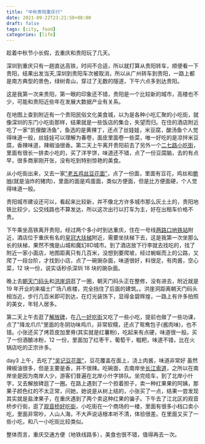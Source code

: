 ```yaml
---
title: "中秋贵阳重庆行"
date: 2021-09-22T23:21:58+08:00
draft: false
tags: [city, food]
categories: [life]
---
```


趁着中秋节小长假，去重庆和贵阳玩了几天。

<!--more-->

深圳到重庆只有一趟直达高铁，时间不合适，所以就打算从贵阳转车，顺便看一下贵阳，结果出发当天,深圳到贵阳车次被取消，所以从广州转车到贵阳，一路上都是南方典型的景色，绿树青山，穿过了无数的隧道，下午六点多到达贵阳。

这是我第一次来贵阳，第一眼的印象还不错，贵阳是一个比较新的城市，高楼也不少，可能和贵阳近些年在发展大数据产业有关系。

在地图上查到附近有一个贵阳民俗文化美食城，以为是各种小吃汇聚的小吃街，就像深圳的东门小吃街那样，结果就是一些饭店的集合，失望而归。在住的酒店附近吃了一家"凯俚酸汤鱼"，鱼选的是黄辣丁，还点了丝娃娃，米豆腐，酸汤鱼个人觉得味道一般，丝娃娃可以理解为春卷，面皮里面卷一些菜，唯一好吃的是凉拌米豆腐，香辣味道，辣椒油很香。第二天上午离开贵阳前去了另外一个[二七路小吃街](http://www.mafengwo.cn/poi/6734169.html)，里面有很长一排卖小吃的，买了洋芋饼，味道还不错，点了一份豆腐脑，去的有点早，很多商家刚开张，没有吃到特别惊艳的美食。

从小吃街出来，又去一家["老五鸡丝豆花面"](http://www.mafengwo.cn/poi/4319438.html)，点了一份面，里面有豆花，鸡丝和[脆哨](https://zhuanlan.zhihu.com/p/80113251)(就是油炸的猪肉)，里面的面是鸡蛋面，类似方便面，但是比方便面硬，个人觉得味道一般。

贵阳城市建设还可以，看起来比较新，并不像北方许多城市那么灰土土的，贵阳地铁比较少，公交线路也不算发达，所以这次出行以打车为主，好在出租车价格不贵。

下午乘坐高铁离开贵阳，经过两个多小时到达重庆，住在一号线[两路口地铁站](https://zh.wikipedia.org/wiki/%E4%B8%A4%E8%B7%AF%E5%8F%A3%E7%AB%99)附近，酒店位于重庆有名的[皇冠大扶梯](http://www.mafengwo.cn/poi/6005643.html)附近，需要坐扶梯下去，这是我第一次坐那么长的扶梯，果然不愧是山城和魔幻8D城市。到了酒店放下行李就去找吃的，找了附近一家小面店，地图距离只有几百米，没想到要爬坡，经过蜿蜒而上的公路，又爬了一段台阶，才找到小店，点了一碗豌杂面，味道很好，料很足，有肉酱，空心菜，12 块一份，说实话秒杀深圳 18 块的豌杂面。

晚上去[朝天门码头](https://zh.wikipedia.org/wiki/%E6%9C%9D%E5%A4%A9%E9%97%A8)和[洪崖洞](http://www.mafengwo.cn/poi/6653.html)逛了一圈，朝天门码头正在整修，没有进去，附近就是 19 年开业的来福士广场八栋楼，完全挡住了后面的建筑。。洪崖洞距离朝天门码头相当近，步行几百米即可到达，在灯光装饰下，显得金碧辉煌，一路上有许多拍照的美女，年轻人居多。

第二天上午去逛了[解放碑](http://www.mafengwo.cn/poi/1690.html)，在[八一好吃街](http://www.mafengwo.cn/poi/1715.html)又吃了一些小吃，提前也做了一些功课，点了"降龙爪爪"里面的冬阴功味鸡爪，非常软糯，还点了鸳鸯包子(酱肉味)，也不错。小张还买了烤苕皮加里脊(其实就是红薯粉)，吃起来有点硬，味道很一般。买了一份酒酿冰粉，12 一份，里面加了红枣干，葡萄干，糍粑，味道不错，比在火锅店吃的正宗许多。

day3 上午，去吃了["吴记豆花面"](http://cnc.www.dianping.com/shop/4660101)，豆花覆盖在面上，浇上肉酱，味道非常好 虽然辣椒油很多，但是主要是香，并不很辣。吃碗面，去南岸坐[长江索道](http://www.mafengwo.cn/poi/23926.html)，之所以在南岸坐是因为南岸人少，游客们普遍在北岸小什字排队。坐完缆车，到了北岸小什字，又去解放碑逛了一圈。在路上遇到了一个担着担子，卖一种红果果的阿姨，那果子颜色红的不太正常，问她，她说是从树上结的，小张买了一点，结果一尝发现其实就是盐津果子，在重庆遇到了两个卖这种红果的骗子。下午去了江北区的观音桥步行街，逛了[观音桥好吃街](http://www.mafengwo.cn/poi/30938994.html)，小吃街在一个商场的一楼，里面有很多小档口卖小吃，里面非常吵，人山人海，不大声说话根本听不清，体验很差。在里面又买了一些小吃，和八一小吃街比较类似。

整体而言，重庆交通方便（地铁线路多），美食也很不错，值得再去一次。
